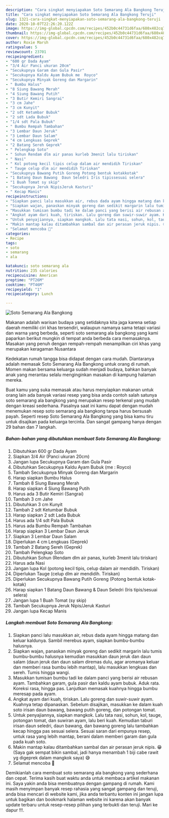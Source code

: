 ```yaml
---
description: "Cara singkat menyiapakan Soto Semarang Ala Bangkong Teruji"
title: "Cara singkat menyiapakan Soto Semarang Ala Bangkong Teruji"
slug: 1321-cara-singkat-menyiapakan-soto-semarang-ala-bangkong-teruji
date: 2020-10-07T22:26:20.122Z
image: https://img-global.cpcdn.com/recipes/452b0c44731d6faa/680x482cq70/soto-semarang-ala-bangkong-foto-resep-utama.jpg
thumbnail: https://img-global.cpcdn.com/recipes/452b0c44731d6faa/680x482cq70/soto-semarang-ala-bangkong-foto-resep-utama.jpg
cover: https://img-global.cpcdn.com/recipes/452b0c44731d6faa/680x482cq70/soto-semarang-ala-bangkong-foto-resep-utama.jpg
author: Roxie Marsh
ratingvalue: 5
reviewcount: 23701
recipeingredient:
- "600 gr Dada Ayam"
- "3/4 Air Panci ukuran 20cm"
- "Secukupnya Garam dan Gula Pasir"
- "Secukupnya Kaldu Ayam Bubuk me  Royco"
- "Secukupnya Minyak Goreng dan Margarin"
- " Bumbu Halus"
- "8 Siung Bawang Merah"
- "4 Siung Bawang Putih"
- "3 Butir Kemiri Sangrai"
- "3 cm Jahe"
- "3 cm Kunyit"
- "2 sdt Ketumbar Bubuk"
- "2 sdt Lada Bubuk"
- "1/4 sdt Pala Bubuk"
- " Bumbu Rempah Tambahan"
- "3 Lembar Daun Jeruk"
- "3 Lembar Daun Salam"
- "4 cm Lengkuas Geprek"
- "2 Batang Sereh Geprek"
- " Pelengkap Soto"
- " Sohun Rendam dlm air panas kurleb 3menit lalu tiriskan"
- " Nasi"
- " Kol potong kecil tipis celup dalam air mendidih Tiriskan"
- " Tauge celup dlm air mendidih Tiriskan"
- "Secukupnya Bawang Putih Goreng Potong bentuk kotakkotak"
- "1 Batang Daun Bawang  Daun Seledri Iris tipissesuai selera"
- "1 Buah Tomat sy skip"
- "Secukupnya Jeruk NipisJeruk Kasturi"
- " Kecap Manis"
recipeinstructions:
- "Siapkan panci lalu masukkan air, rebus dada ayam hingga matang dan keluar kaldunya. Sambil merebus ayam, siapkan bumbu-bumbu halusnya."
- "Siapkan wajan, panaskan minyak goreng dan sedikit margarin lalu tumis bumbu-bumbu halusnya kemudian masukkan daun jeruk dan daun salam (daun jeruk dan daun salam diremas dulu, agar aromanya keluar dan memberi rasa bumbu lebih mantap), lalu masukkan lengkuas dan sereh. Tumis hingga wangi."
- "Masukkan tumisan bumbu tadi ke dalam panci yang berisi air rebusan ayam. Tambahkan garam, gula pasir dan kaldu ayam bubuk. Aduk rata. Koreksi rasa, hingga pas. Lanjutkan memasak kuahnya hingga bumbu meresap pada ayam."
- "Angkat ayam dari kuah, tiriskan. Lalu goreng dan suwir-suwir ayam. Kuahnya tetap dipanaskan. Sebelum disajikan, masukkan ke dalam kuah soto irisan daun bawang, bawang putih goreng, dan potongan tomat."
- "Untuk penyajiannya, siapkan mangkok. Lalu tata nasi, sohun, kol, tauge, potongan tomat, dan suwiran ayam, lalu beri kuah. Kemudian taburi irisan daun seledri, daun bawang, dan bawang goreng lalu tambahkan kecap hingga pas sesuai selera. Sesuai saran dari empunya resep, untuk rasa yang lebih mantap, berani dalam memberi garam dan gula pada kuah soto."
- "Makin mantap kalau ditambahkan sambal dan air perasan jeruk nipis. 😁 (Saya gak sempat bikin sambal, jadi hanya menambah 1 biji cabe rawit yg digeprek dalam mangkok saya) 😅"
- "Selamat mencoba 🥰"
categories:
- Recipe
tags:
- soto
- semarang
- ala

katakunci: soto semarang ala 
nutrition: 235 calories
recipecuisine: American
preptime: "PT26M"
cooktime: "PT46M"
recipeyield: "1"
recipecategory: Lunch

---
```



![Soto Semarang Ala Bangkong](https://img-global.cpcdn.com/recipes/452b0c44731d6faa/680x482cq70/soto-semarang-ala-bangkong-foto-resep-utama.jpg)

Makanan adalah warisan budaya yang setidaknya kita jaga karena setiap daerah memiliki ciri khas tersendiri, walaupun namanya sama tetapi variasi dan warna yang berbeda, seperti soto semarang ala bangkong yang kami paparkan berikut mungkin di tempat anda berbeda cara memasaknya. Masakan yang penuh dengan rempah-rempah menampilkan ciri khas yang merupakan keragaman Nusantara



Kedekatan rumah tangga bisa didapat dengan cara mudah. Diantaranya adalah memasak Soto Semarang Ala Bangkong untuk orang di rumah. Momen makan bersama keluarga sudah menjadi budaya, bahkan banyak anak yang merantau selalu menginginkan masakan di kampung halaman mereka.

Buat kamu yang suka memasak atau harus menyiapkan makanan untuk orang lain ada banyak variasi resep yang bisa anda contoh salah satunya soto semarang ala bangkong yang merupakan resep terkenal yang mudah dengan kreasi sederhana. Pasalnya saat ini kamu dapat dengan mudah menemukan resep soto semarang ala bangkong tanpa harus bersusah payah.
Seperti resep Soto Semarang Ala Bangkong yang bisa kamu tiru untuk disajikan pada keluarga tercinta. Dan sangat gampang hanya dengan 29 bahan dan 7 langkah.


<!--inarticleads1-->

##### Bahan-bahan yang dibutuhkan membuat Soto Semarang Ala Bangkong:

1. Dibutuhkan 600 gr Dada Ayam
1. Siapkan 3/4 Air (Panci ukuran 20cm)
1. Jangan lupa Secukupnya Garam dan Gula Pasir
1. Dibutuhkan Secukupnya Kaldu Ayam Bubuk (me : Royco)
1. Tambah Secukupnya Minyak Goreng dan Margarin
1. Harap siapkan  Bumbu Halus
1. Tambah 8 Siung Bawang Merah
1. Harap siapkan 4 Siung Bawang Putih
1. Harus ada 3 Butir Kemiri (Sangrai)
1. Tambah 3 cm Jahe
1. Dibutuhkan 3 cm Kunyit
1. Tambah 2 sdt Ketumbar Bubuk
1. Harap siapkan 2 sdt Lada Bubuk
1. Harus ada 1/4 sdt Pala Bubuk
1. Harus ada  Bumbu Rempah Tambahan
1. Harap siapkan 3 Lembar Daun Jeruk
1. Siapkan 3 Lembar Daun Salam
1. Diperlukan 4 cm Lengkuas (Geprek)
1. Tambah 2 Batang Sereh (Geprek)
1. Tambah  Pelengkap Soto
1. Dibutuhkan  Sohun (Rendam dlm air panas, kurleb 3menit lalu tiriskan)
1. Harus ada  Nasi
1. Jangan lupa  Kol (potong kecil tipis, celup dalam air mendidih. Tiriskan)
1. Diperlukan  Tauge (celup dlm air mendidih. Tiriskan)
1. Diperlukan Secukupnya Bawang Putih Goreng (Potong bentuk kotak-kotak)
1. Harap siapkan 1 Batang Daun Bawang &amp; Daun Seledri (Iris tipis/sesuai selera)
1. Jangan lupa 1 Buah Tomat (sy skip)
1. Tambah Secukupnya Jeruk Nipis/Jeruk Kasturi
1. Jangan lupa  Kecap Manis




<!--inarticleads2-->

##### Langkah membuat  Soto Semarang Ala Bangkong:

1. Siapkan panci lalu masukkan air, rebus dada ayam hingga matang dan keluar kaldunya. Sambil merebus ayam, siapkan bumbu-bumbu halusnya.
1. Siapkan wajan, panaskan minyak goreng dan sedikit margarin lalu tumis bumbu-bumbu halusnya kemudian masukkan daun jeruk dan daun salam (daun jeruk dan daun salam diremas dulu, agar aromanya keluar dan memberi rasa bumbu lebih mantap), lalu masukkan lengkuas dan sereh. Tumis hingga wangi.
1. Masukkan tumisan bumbu tadi ke dalam panci yang berisi air rebusan ayam. Tambahkan garam, gula pasir dan kaldu ayam bubuk. Aduk rata. Koreksi rasa, hingga pas. Lanjutkan memasak kuahnya hingga bumbu meresap pada ayam.
1. Angkat ayam dari kuah, tiriskan. Lalu goreng dan suwir-suwir ayam. Kuahnya tetap dipanaskan. Sebelum disajikan, masukkan ke dalam kuah soto irisan daun bawang, bawang putih goreng, dan potongan tomat.
1. Untuk penyajiannya, siapkan mangkok. Lalu tata nasi, sohun, kol, tauge, potongan tomat, dan suwiran ayam, lalu beri kuah. Kemudian taburi irisan daun seledri, daun bawang, dan bawang goreng lalu tambahkan kecap hingga pas sesuai selera. Sesuai saran dari empunya resep, untuk rasa yang lebih mantap, berani dalam memberi garam dan gula pada kuah soto.
1. Makin mantap kalau ditambahkan sambal dan air perasan jeruk nipis. 😁 (Saya gak sempat bikin sambal, jadi hanya menambah 1 biji cabe rawit yg digeprek dalam mangkok saya) 😅
1. Selamat mencoba 🥰




Demikianlah cara membuat soto semarang ala bangkong yang sederhana dan cepat. Terima kasih buat waktu anda untuk membaca artikel makanan ini. Saya yakin anda bisa membuatnya dengan gampang di rumah. Kami masih menyimpan banyak resep rahasia yang sangat gampang dan teruji, anda bisa mencari di website kami, jika anda terbantu konten ini jangan lupa untuk bagikan dan bookmark halaman website ini karena akan banyak update terbaru untuk resep-resep pilihan yang terbukti dan teruji. Mari ke dapur !!!. 
